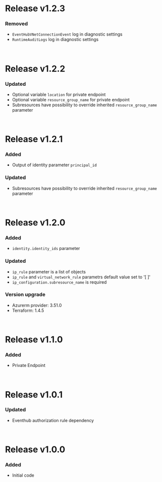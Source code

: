 # Release v1.2.3
### Removed
- `EventHubVNetConnectionEvent` log in diagnostic settings
- `RuntimeAuditLogs` log  in diagnostic settings

&nbsp;

# Release v1.2.2
### Updated
- Optional variable `location` for private endpoint
- Optional variable  `resource_group_name` for private endpoint
- Subresources have possibility to override inherited `resource_group_name` parameter

&nbsp;

# Release v1.2.1
### Added
- Output of identity parameter `principal_id` 
### Updated
- Subresources have possibility to override inherited `resource_group_name` parameter

&nbsp;

# Release v1.2.0
### Added
- `identity.identity_ids` parameter
### Updated
- `ip_rule` parameter is a list of objects
- `ip_rule` and `virtual_network_rule` parametrs default value set to '[ ]'
- `ip_configuration.subresource_name` is required
### Version upgrade
- Azurerm provider: 3.51.0
- Terraform: 1.4.5

&nbsp;

# Release v1.1.0
### Added
- Private Endpoint

&nbsp;

# Release v1.0.1
### Updated
- Eventhub authorization rule dependency

&nbsp;

# Release v1.0.0
### Added
- Initial code